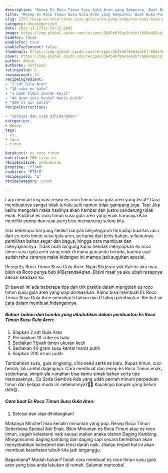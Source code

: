 ```yaml
---
description: "Resep Es Roco Timun Susu Gula Aren yang Sempurna, Buat Buka Puasa Enak Banget"
title: "Resep Es Roco Timun Susu Gula Aren yang Sempurna, Buat Buka Puasa Enak Banget"
slug: 1757-resep-es-roco-timun-susu-gula-aren-yang-sempurna-buat-buka-puasa-enak-banget
category: Uncategorized
date: 2022-11-17T11:59:22.884Z
image: https://img-global.cpcdn.com/recipes/3645e6f9ee1e4cbf/680x482cq70/es-roco-timun-susu-gula-aren-foto-resep-utama.jpg
hideToc: false
enableToc: true
enableTocContent: false
thumbnail: https://img-global.cpcdn.com/recipes/3645e6f9ee1e4cbf/680x482cq70/es-roco-timun-susu-gula-aren-foto-resep-utama.jpg
cover: https://img-global.cpcdn.com/recipes/3645e6f9ee1e4cbf/680x482cq70/es-roco-timun-susu-gula-aren-foto-resep-utama.jpg
author: Admin
authorAv: notfound
ratingvalue: 5
reviewcount: 14
recipeingredient:
- "2 sdt Gula Aren"
- "10 cube es batu"
- "1 buah timun ukuran kecil"
- "40 gram susu kental manis putih"
- "200 ml air putih"
recipeinstructions:

- "Selesai dan siap dihidangkan!"
categories:
- Resep
tags:
- es
- roco
- timun

katakunci: es roco timun 
nutrition: 289 calories
recipecuisine: Indonesian
preptime: "PT34M"
cooktime: "PT51M"
recipeyield: "1"
recipecategory: Lunch

---
```



Lagi mencari inspirasi resep es roco timun susu gula aren yang lezat? Cara membuatnya sangat tidak terlalu sulit namun tidak gampang juga. Tapi Jika keliru mengolah maka hasilnya akan hambar dan justru cenderung tidak enak. Padahal es roco timun susu gula aren yang enak harusnya Kan memiliki aroma dan rasa yang bisa memancing selera kita.


Ada beberapa hal yang sedikit banyak berpengaruh terhadap kualitas rasa dari es roco timun susu gula aren, pertama dari jenis bahan, selanjutnya pemilihan bahan segar dan bagus, hingga cara membuat dan menyajikannya. Tidak usah bingung kalau hendak menyiapkan es roco timun susu gula aren yang enak di mana pun anda berada, karena asal sudah tahu caranya maka hidangan ini mampu jadi suguhan spesial.

Resep Es Roco Timun Susu Gula Aren. Nyari Segeran yuk Kali ini aku mau bikin es Roco punya beb @BerandaAqlan. Disini maaf ya aku ubah resepnya sesuai keadaan ku.


Di bawah ini ada beberapa tips dan trik praktis dalam mengolah es roco timun susu gula aren yang siap dikreasikan. Kamu bisa membuat Es Roco Timun Susu Gula Aren memakai 5 bahan dan 0 tahap pembuatan. Berikut ini cara dalam membuat hidangannya.

<!--inarticleads1-->

##### Bahan-bahan dan bumbu yang dibutuhkan dalam pembuatan Es Roco Timun Susu Gula Aren:

1. Siapkan 2 sdt Gula Aren
1. Persiapkan 10 cube es batu
1. Sediakan 1 buah timun ukuran kecil
1. Sediakan 40 gram susu kental manis putih
1. Siapkan 200 ml air putih


Tambahkan susu, gula singkong, chia seed serta es batu. Kupas timun, cuci bersih, lalu ambil dagingnya. Cara membuat dan resep Es Roco Timun enak, sederhana, simple ala rumahan bisa kamu simak bahan serta tips memasaknya.. Es Soda Gembira Ada yang udah pernah minum perpaduan timun dan kelapa muda ini sebelumnya?🥒🥥 Kayaknya banyak yang belum deh😋. 

<!--inarticleads2-->

##### Cara buat Es Roco Timun Susu Gula Aren:


1. Selesai dan siap dihidangkan!

Makanya Minchef mau kenalin minuman yang pop. Resep Roca Timun Sederhana Spesial Asli Enak. Bikin Minuman es Roca Timun atau es roco timun, cegah kolesterol naik seusai makan aneka olahan Daging Kambing. Mengonsumsi daging kambing dan daging sapi secara berlebihan akan menyebabkan kolesterol dan tensi darah naik. Jikalau terjadi hal ini akan membuat kesehatan tubuh kita jadi terganggu. 

Bagaimana? Mudah bukan? Itulah cara membuat es roco timun susu gula aren yang bisa anda lakukan di rumah. Selamat mencoba!
